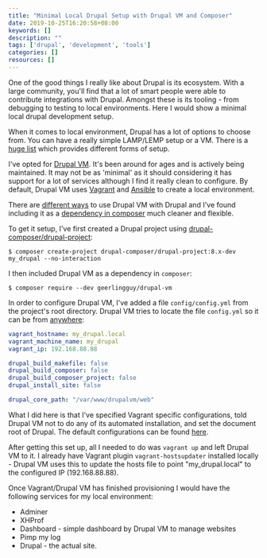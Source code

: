 ```yaml
---
title: "Minimal Local Drupal Setup with Drupal VM and Composer"
date: 2019-10-25T16:20:58+08:00
keywords: []
description: ""
tags: ['drupal', 'development', 'tools']
categories: []
resources: []
---
```


One of the good things I really like about Drupal is its ecosystem. With a large community, you'll find that a lot of smart people were able to contribute integrations with Drupal. Amongst these is its tooling - from debugging to testing to local environments. Here I would show a minimal local drupal development setup.

When it comes to local environment, Drupal has a lot of options to choose from. You can have a really simple LAMP/LEMP setup or a VM. There is a [huge list](https://www.drupal.org/docs/develop/local-server-setup) which provides different forms of setup.

I've opted for [Drupal VM](https://www.drupalvm.com/). It's been around for ages and is actively being maintained. It may not be as 'minimal' as it should considering it has support for a lot of services although I find it really clean to configure. By default, Drupal VM uses [Vagrant](https://www.vagrantup.com) and [Ansible](https://www.ansible.com) to create a local environment.

There are [different ways](http://docs.drupalvm.com/en/latest/) to use Drupal VM with Drupal and I've found including it as a [dependency in composer](http://docs.drupalvm.com/en/latest/deployment/composer-dependency/) much cleaner and flexible.

To get it setup, I've first created a Drupal project using [drupal-composer/drupal-project](https://github.com/drupal-composer/drupal-project):

```shell
$ composer create-project drupal-composer/drupal-project:8.x-dev my_drupal --no-interaction
```

I then included Drupal VM as a dependency in `composer`:

```shell
$ composer require --dev geerlingguy/drupal-vm
```

In order to configure Drupal VM, I've added a file `config/config.yml` from the project's root directory. Drupal VM tries to locate the file `config.yml` so it can be from [anywhere](http://docs.drupalvm.com/en/latest/deployment/composer-dependency/#setup-your-configuration-files):

```yaml
vagrant_hostname: my_drupal.local
vagrant_machine_name: my_drupal
vagrant_ip: 192.168.88.88

drupal_build_makefile: false
drupal_build_composer: false
drupal_build_composer_project: false
drupal_install_site: false

drupal_core_path: "/var/www/drupalvm/web"
```

What I did here is that I've specified Vagrant specific configurations, told Drupal VM not to do any of its automated installation, and set the document root of Drupal. The default configurations can be found [here](https://github.com/geerlingguy/drupal-vm/blob/master/default.config.yml).

After getting this set up, all I needed to do was `vagrant up` and left Drupal VM to it. I already have Vagrant plugin `vagrant-hostsupdater` installed locally - Drupal VM uses this to update the hosts file to point "my_drupal.local" to the configured IP (192.168.88.88).

Once Vagrant/Drupal VM has finished provisioning I would have the following services for my local environment:

* Adminer
* XHProf
* Dashboard - simple dashboard by Drupal VM to manage websites
* Pimp my log
* Drupal - the actual site.
